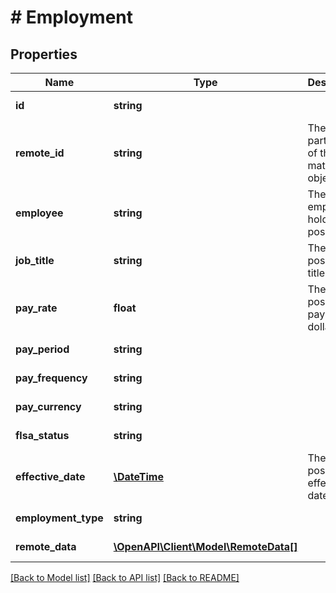 # # Employment

## Properties

Name | Type | Description | Notes
------------ | ------------- | ------------- | -------------
**id** | **string** |  | [optional] [readonly]
**remote_id** | **string** | The third-party API ID of the matching object. | [optional]
**employee** | **string** | The employee holding this position. | [optional]
**job_title** | **string** | The position&#39;s title. | [optional]
**pay_rate** | **float** | The position&#39;s pay rate in dollars. | [optional]
**pay_period** | **string** |  | [optional] [readonly]
**pay_frequency** | **string** |  | [optional] [readonly]
**pay_currency** | **string** |  | [optional] [readonly]
**flsa_status** | **string** |  | [optional] [readonly]
**effective_date** | [**\DateTime**](\DateTime.md) | The position&#39;s effective date. | [optional]
**employment_type** | **string** |  | [optional] [readonly]
**remote_data** | [**\OpenAPI\Client\Model\RemoteData[]**](RemoteData.md) |  | [optional] [readonly]

[[Back to Model list]](../../README.md#models) [[Back to API list]](../../README.md#endpoints) [[Back to README]](../../README.md)
